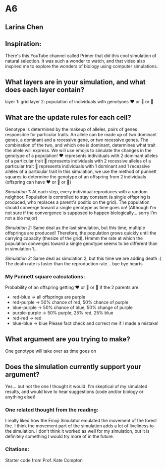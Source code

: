 # A6
## Larina Chen

## Inspiration:
There's this YouTube channel called Primer that did this cool simulation of natural selection. It was such a wonder to watch, and that video also inspired me to explore the wonders of biology using computer simulations.

## What layers are in your simulation, and what does each layer contain?
layer 1: grid
layer 2: population of individuals with genotyoes ❤️ or 💙 or 💜

## What are the update rules for each cell?
Genotype is determined by the makeup of alleles, pairs of genes responsible for particular traits. 
An allele can be made up of two dominant genes, a dominant and a recessive gene, or two recessive genes. 
The combination of the two, and which one is dominant, determines what trait the allele will express.
We will use emojis to simulate the changes in the genotype of a population! 
❤️ represents individuals with 2 dominant alleles of a particular trait 
💙 represents individuals with 2 recessive alleles of a particular trait
💜 represents individuals with 1 dominant and 1 recessive alleles of a particular trait
In this simulation, we use the method of punnett squares to determine the genotype of an offspring from 2 individuals (offspring can have ❤️ or 💙 or 💜)
			
*Simulation 1:* At each step, every individual reproduces with a random neighbor. Population is controlled to stay constant (a single offspring is produced, who replaces a parent's positio on the grid). The population should converge toward a single genotype as time goes on! (Although I'm not sure if the convergence is supposed to happen biologically... sorry I'm not a bio major)
			
*Simulation 2:* Same deal as the last simulation, but this time, multiple offsprings are produced! Therefore, the population grows quickly until the carrying capacity (thesize of the grid). Hmmm the rate at which the population converges toward a single genotype seems to be different than in simulation 1...
			
*Simulation 3:* Same deal as simulation 2, but this time we are adding death :(  The death rate is faster than the reproduction rate... bye bye hearts

### My Punnett square calculations:
Probability of an offspring getting ❤️ or 💙 or 💜 
if the 2 parents are:
* red-blue -> all offsprings are purple
* red-purple -> 50% chance of red, 50% chance of purple
* blue-purple -> 50% chance of blue, 50% change of purple
* purple-purple -> 50% purple, 25% red, 25% blue
* red-red -> red
* blue-blue -> blue
Please fact check and correct me if I made a mistake!
 
## What argument are you trying to make?
One genotype will take over as time goes on

## Does the simulation currently support your argument?
Yes... but not the one I thought it would. I'm skeptical of my simulated results, and would love to hear suggestions (code and/or biology or anything else)!
  
### One related thought from the reading:
I really liked how the Emoji Simulator emulated the movement of the forest fire. I think the movement part of the simulation adds a lot of liveliness to the simulation. I don't think it worked as well for my simulation, but it is definitely something I would try more of in the future.

### Citations:
Starter code from Prof. Kate Compton

